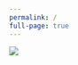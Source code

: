 ```yaml
---
permalink: /
full-page: true
---
```

<div class="full-page-content">
  <img class="title-page-image" src='{{ "/assets/images/jekyllfaces.png" | toAbsoluteUrl }}' />
</div>
